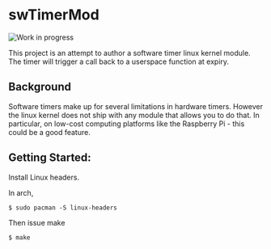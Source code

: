 # swTimerMod

![Work in progress](https://img.shields.io/badge/WIP-UNDER%20DEVELOPMENT-orange)

This project is an attempt to author a software timer linux kernel module. 
The timer will trigger a call back to a userspace function at expiry.

## Background

Software timers make up for several limitations in hardware timers.
However the linux kernel does not ship with any module that allows you to do that.
In particular, on low-cost computing platforms like the Raspberry Pi - this could be a good feature.


## Getting Started:

Install Linux headers.

In arch, 
```
$ sudo pacman -S linux-headers
```
Then issue make
```
$ make
```
